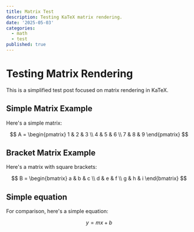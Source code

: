 ```yaml
---
title: Matrix Test
description: Testing KaTeX matrix rendering.
date: '2025-05-03'
categories:
  - math
  - test
published: true
---
```


# Testing Matrix Rendering

This is a simplified test post focused on matrix rendering in KaTeX.

## Simple Matrix Example

Here's a simple matrix:

$$
A = \begin{pmatrix}
1 & 2 & 3 \\
4 & 5 & 6 \\
7 & 8 & 9
\end{pmatrix}
$$

## Bracket Matrix Example

Here's a matrix with square brackets:

$$
B = \begin{bmatrix}
a & b & c \\
d & e & f \\
g & h & i
\end{bmatrix}
$$

## Simple equation

For comparison, here's a simple equation:

$$
y = mx + b
$$
